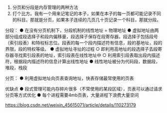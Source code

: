 1. 分页和分段是内存管理的两种方法
2. 打个比方。我有一个用来记笔记的本子，如果在本子的每一页都可能记录不同的科目，那就是分页，如果本子连续的几页几十页记录一个科目，那就分段。

分段：
● 在没有分页机制下，分段机制的线性地址 = 物理地址
● 虚拟地址由两部分组成段选择子和段内偏移量，段选择子保存在段寄存器，段选择子包括段号（索引段表）和特权标志位。段表的每一个段内描述符有信息，段的基地址，段的界限，段的特权等级。
● 虚拟地址寻址的过程
  ○ 即利用高地址的段选择子去段寄存器寻找索引段表的地址，索引段表在线性地址中
  ○ 利用索引段表取出段内描述符，根据段内描述符的信息计算出线性地址
● 线性地址被分为代码段，数据段，堆段，栈段

分页：
● 利用虚拟地址向页表查询地址，快表存储最常使用的页表

优缺点
● 段式管理可能内存碎片很多（不常使用的某段区域），页表可以通过请求分页等方式优化
● 每个进程需要4mb页表，大量进程下浪费大量空间

https://blog.csdn.net/weixin_45615071/article/details/110273179
